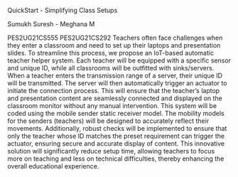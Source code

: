 QuickStart - Simplifying Class Setups 


Sumukh Suresh - Meghana M 



PES2UG21CS555 PES2UG21CS292 
Teachers often face challenges when they enter a classroom and need to set up their laptops 
and presentation slides. To streamline this process, we propose an IoT-based automatic 
teacher helper system. Each teacher will be equipped with a specific sensor and unique ID, 
while all classrooms will be outfitted with sinks/servers. 
When a teacher enters the transmission range of a server, their unique ID will be transmitted. 
The server will then automatically trigger an actuator to initiate the connection process. This 
will ensure that the teacher’s laptop and presentation content are seamlessly connected and 
displayed on the classroom monitor without any manual intervention. 
This system will be coded using the mobile sender static receiver model. The mobility 
models for the senders (teachers) will be designed to accurately reflect their movements. 
Additionally, robust checks will be implemented to ensure that only the teacher whose ID 
matches the preset requirement can trigger the actuator, ensuring secure and accurate display 
of content. 
This innovative solution will significantly reduce setup time, allowing teachers to focus more 
on teaching and less on technical difficulties, thereby enhancing the overall educational 
experience.

